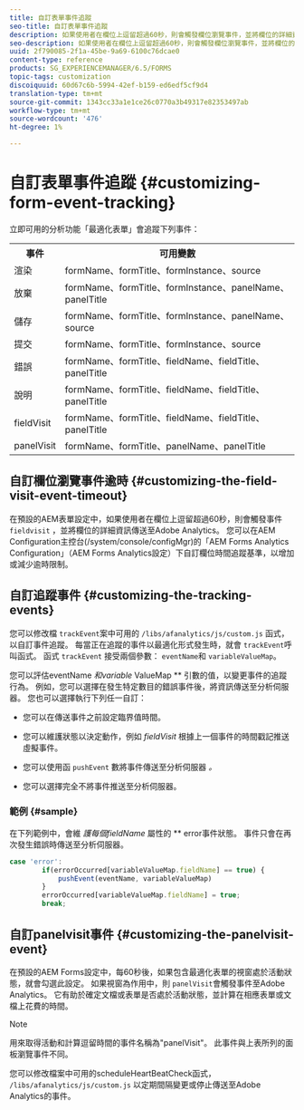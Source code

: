 ```yaml
---
title: 自訂表單事件追蹤
seo-title: 自訂表單事件追蹤
description: 如果使用者在欄位上逗留超過60秒，則會觸發欄位瀏覽事件，並將欄位的詳細資訊傳送至Adobe SiteCatalyst。
seo-description: 如果使用者在欄位上逗留超過60秒，則會觸發欄位瀏覽事件，並將欄位的詳細資訊傳送至Adobe SiteCatalyst。
uuid: 2f790085-2f1a-45be-9a69-6100c76dcae0
content-type: reference
products: SG_EXPERIENCEMANAGER/6.5/FORMS
topic-tags: customization
discoiquuid: 60d67c6b-5994-42ef-b159-ed6edf5cf9d4
translation-type: tm+mt
source-git-commit: 1343cc33a1e1ce26c0770a3b49317e82353497ab
workflow-type: tm+mt
source-wordcount: '476'
ht-degree: 1%

---
```



# 自訂表單事件追蹤 {#customizing-form-event-tracking}

立即可用的分析功能「最適化表單」會追蹤下列事件：

<table>
 <tbody>
  <tr>
   <th>事件</th>
   <th>可用變數</th>
  </tr>
  <tr>
   <td>渲染</td>
   <td>formName、formTitle、formInstance、source</td>
  </tr>
  <tr>
   <td>放棄</td>
   <td>formName、formTitle、formInstance、panelName、panelTitle</td>
  </tr>
  <tr>
   <td>儲存</td>
   <td>formName、formTitle、formInstance、panelName、source</td>
  </tr>
  <tr>
   <td>提交</td>
   <td>formName、formTitle、formInstance、source</td>
  </tr>
  <tr>
   <td>錯誤</td>
   <td>formName、formTitle、fieldName、fieldTitle、panelTitle</td>
  </tr>
  <tr>
   <td>說明</td>
   <td>formName、formTitle、fieldName、fieldTitle、panelTitle</td>
  </tr>
  <tr>
   <td>fieldVisit</td>
   <td>formName、formTitle、fieldName、fieldTitle、panelTitle<br /> </td>
  </tr>
  <tr>
   <td>panelVisit</td>
   <td>formName、formTitle、panelName、panelTitle</td>
  </tr>
 </tbody>
</table>

## 自訂欄位瀏覽事件逾時 {#customizing-the-field-visit-event-timeout}

在預設的AEM表單設定中，如果使用者在欄位上逗留超過60秒，則會觸發事件 `fieldvisit` ，並將欄位的詳細資訊傳送至Adobe Analytics。 您可以在AEM Configuration主控台(/system/console/configMgr)的「AEM Forms Analytics Configuration」（AEM Forms Analytics設定）下自訂欄位時間追蹤基準，以增加或減少逾時限制。

## 自訂追蹤事件 {#customizing-the-tracking-events}

您可以修改檔 `trackEvent`案中可用的 `/libs/afanalytics/js/custom.js` 函式，以自訂事件追蹤。 每當正在追蹤的事件以最適化形式發生時，就會 `trackEvent`呼叫函式。 函式 `trackEvent` 接受兩個參數： `eventName`和 `variableValueMap`。

您可以評估eventName *和variable* ValueMap ** 引數的值，以變更事件的追蹤行為。 例如，您可以選擇在發生特定數目的錯誤事件後，將資訊傳送至分析伺服器。 您也可以選擇執行下列任一自訂：

* 您可以在傳送事件之前設定臨界值時間。
* 您可以維護狀態以決定動作，例如 *fieldVisit* 根據上一個事件的時間戳記推送虛擬事件。
* 您可以使用函 `pushEvent` 數將事件傳送至分析伺服器 *。*

* 您可以選擇完全不將事件推送至分析伺服器。

### 範例 {#sample}

在下列範例中，會維 *護每個fieldName* 屬性的 ** error事件狀態。 事件只會在再次發生錯誤時傳送至分析伺服器。

```javascript
case 'error':
        if(errorOccurred[variableValueMap.fieldName] == true) {
            pushEvent(eventName, variableValueMap)
        }
        errorOccurred[variableValueMap.fieldName] = true;
        break;
```

## 自訂panelvisit事件 {#customizing-the-panelvisit-event}

在預設的AEM Forms設定中，每60秒後，如果包含最適化表單的視窗處於活動狀態，就會勾選此設定。 如果視窗為作用中，則 `panelVisit`會觸發事件至Adobe Analytics。 它有助於確定文檔或表單是否處於活動狀態，並計算在相應表單或文檔上花費的時間。

>[!NOTE]
>
>用來取得活動和計算逗留時間的事件名稱為&quot;panelVisit&quot;。 此事件與上表所列的面板瀏覽事件不同。

您可以修改檔案中可用的scheduleHeartBeatCheck函式， `/libs/afanalytics/js/custom.js` 以定期間隔變更或停止傳送至Adobe Analytics的事件。
